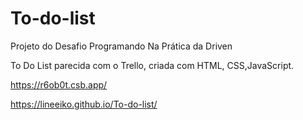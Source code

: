 # To-do-list
Projeto do Desafio Programando Na Prática da Driven

To Do List parecida com o Trello, criada com HTML, CSS,JavaScript. 

https://r6ob0t.csb.app/

https://lineeiko.github.io/To-do-list/
